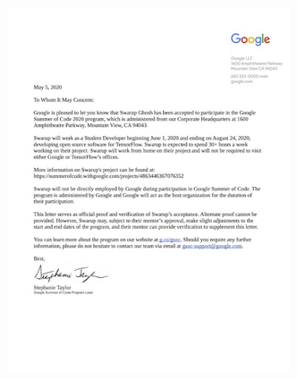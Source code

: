 [![acceptance_letter](./Acceptance_Letter.jpg)](https://summerofcode.withgoogle.com/projects/4863446367076352)
